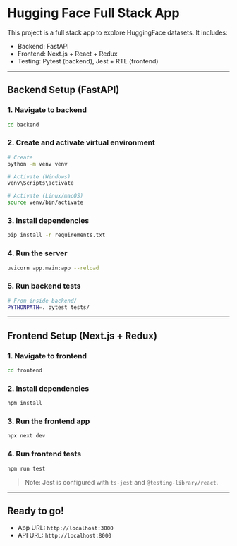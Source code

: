 # Hugging Face Full Stack App

This project is a full stack app to explore HuggingFace datasets. It includes:
- Backend: FastAPI
- Frontend: Next.js + React + Redux
- Testing: Pytest (backend), Jest + RTL (frontend)

---

## Backend Setup (FastAPI)

### 1. Navigate to backend
```bash
cd backend
```

### 2. Create and activate virtual environment
```bash
# Create
python -m venv venv

# Activate (Windows)
venv\Scripts\activate

# Activate (Linux/macOS)
source venv/bin/activate
```

### 3. Install dependencies
```bash
pip install -r requirements.txt
```

### 4. Run the server
```bash
uvicorn app.main:app --reload
```

### 5. Run backend tests
```bash
# From inside backend/
PYTHONPATH=. pytest tests/
```

---

## Frontend Setup (Next.js + Redux)

### 1. Navigate to frontend
```bash
cd frontend
```

### 2. Install dependencies
```bash
npm install
```

### 3. Run the frontend app
```bash
npx next dev
```

### 4. Run frontend tests
```bash
npm run test
```

> Note: Jest is configured with `ts-jest` and `@testing-library/react`.

---

## Ready to go!

- App URL: `http://localhost:3000`
- API URL: `http://localhost:8000`


